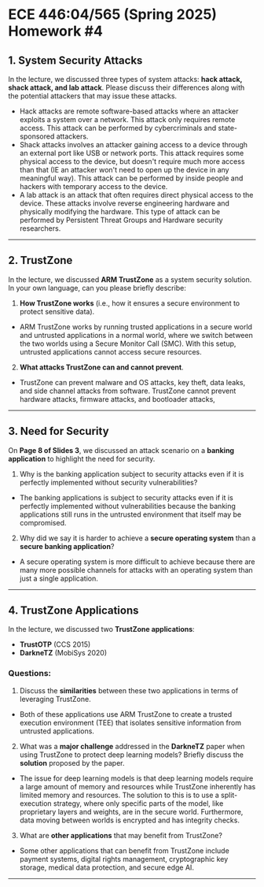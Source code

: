 # ECE 446:04/565 (Spring 2025) Homework #4

## 1. System Security Attacks  
In the lecture, we discussed three types of system attacks: **hack attack, shack attack, and lab attack**. Please discuss their differences along with the potential attackers that may issue these attacks.
- Hack attacks are remote software-based attacks where an attacker exploits a system over a network. This attack only requires remote access. This attack can be performed by cybercriminals and state-sponsored attackers.
- Shack attacks involves an attacker gaining access to a device through an external port like USB or network ports. This attack requires some physical access to the device, but doesn't require much more access than that (IE an attacker won't need to open up the device in any meaningful way). This attack can be performed by inside people and hackers with temporary access to the device.
- A lab attack is an attack that often requires direct physical access to the device. These attacks involve reverse engineering hardware and physically modifying the hardware. This type of attack can be performed by Persistent Threat Groups and Hardware security researchers.
---

## 2. TrustZone  
In the lecture, we discussed **ARM TrustZone** as a system security solution. In your own language, can you please briefly describe:  

1. **How TrustZone works** (i.e., how it ensures a secure environment to protect sensitive data).
- ARM TrustZone works by running trusted applications in a secure world and untrusted applications in a normal world, where we switch between the two worlds using a Secure Monitor Call (SMC). With this setup, untrusted applications cannot access secure resources.  
2. **What attacks TrustZone can and cannot prevent**.  
- TrustZone can prevent malware and OS attacks, key theft, data leaks, and side channel attacks from software. TrustZone cannot prevent hardware attacks, firmware attacks, and bootloader attacks, 
---

## 3. Need for Security  
On **Page 8 of Slides 3**, we discussed an attack scenario on a **banking application** to highlight the need for security.  

1. Why is the banking application subject to security attacks even if it is perfectly implemented without security vulnerabilities?  
- The banking applications is subject to security attacks even if it is perfectly implemented without vulnerabilities because the banking applications still runs in the untrusted environment that itself may be compromised.
2. Why did we say it is harder to achieve a **secure operating system** than a **secure banking application**?  
- A secure operating system is more difficult to achieve because there are many more possible channels for attacks with an operating system than just a single application. 

---

## 4. TrustZone Applications  
In the lecture, we discussed two **TrustZone applications**:  

- **TrustOTP** (CCS 2015)  
- **DarkneTZ** (MobiSys 2020)  

### Questions:  

1. Discuss the **similarities** between these two applications in terms of leveraging TrustZone.
- Both of these applications use ARM TrustZone to create a trusted execution environment (TEE) that isolates sensitive information from untrusted applications.  
2. What was a **major challenge** addressed in the **DarkneTZ** paper when using TrustZone to protect deep learning models? Briefly discuss the **solution** proposed by the paper.  
- The issue for deep learning models is that deep learning models require a large amount of memory and resources while TrustZone inherently has limited memory and resources. The solution to this is to use a split-execution strategy, where only specific parts of the model, like proprietary layers and weights, are in the secure world. Furthermore, data moving between worlds is encrypted and has integrity checks.
3. What are **other applications** that may benefit from TrustZone?  
- Some other applications that can benefit from TrustZone include payment systems, digital rights management, cryptographic key storage, medical data protection, and secure edge AI.

---

